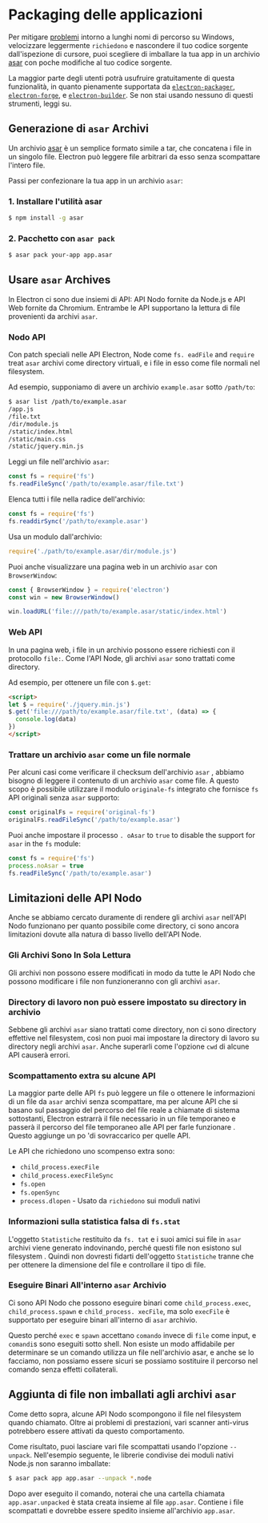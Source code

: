 # Packaging delle applicazioni

Per mitigare [problemi](https://github.com/joyent/node/issues/6960) intorno a lunghi nomi di percorso su Windows, velocizzare leggermente `richiedono` e nascondere il tuo codice sorgente dall'ispezione di cursore, puoi scegliere di imballare la tua app in un archivio [asar](https://github.com/electron/asar) con poche modifiche al tuo codice sorgente.

La maggior parte degli utenti potrà usufruire gratuitamente di questa funzionalità, in quanto pienamente supportata da [`electron-packager`](https://github.com/electron/electron-packager), [`electron-forge`](https://github.com/electron-userland/electron-forge), e [`electron-builder`](https://github.com/electron-userland/electron-builder). Se non stai usando nessuno di questi strumenti, leggi su.

## Generazione di `asar` Archivi

Un archivio [asar](https://github.com/electron/asar) è un semplice formato simile a tar, che concatena i file in un singolo file. Electron può leggere file arbitrari da esso senza scompattare l'intero file.

Passi per confezionare la tua app in un archivio `asar`:

### 1. Installare l'utilità asar

```sh
$ npm install -g asar
```

### 2. Pacchetto con `asar pack`

```sh
$ asar pack your-app app.asar
```

## Usare `asar` Archives

In Electron ci sono due insiemi di API: API Nodo fornite da Node.js e API Web fornite da Chromium. Entrambe le API supportano la lettura di file provenienti da archivi `asar`.

### Nodo API

Con patch speciali nelle API Electron, Node come `fs. eadFile` and `require` treat `asar` archivi come directory virtuali, e i file in esso come file normali nel filesystem.

Ad esempio, supponiamo di avere un archivio `example.asar` sotto `/path/to`:

```sh
$ asar list /path/to/example.asar
/app.js
/file.txt
/dir/module.js
/static/index.html
/static/main.css
/static/jquery.min.js
```

Leggi un file nell'archivio `asar`:

```javascript
const fs = require('fs')
fs.readFileSync('/path/to/example.asar/file.txt')
```

Elenca tutti i file nella radice dell'archivio:

```javascript
const fs = require('fs')
fs.readdirSync('/path/to/example.asar')
```

Usa un modulo dall'archivio:

```javascript
require('./path/to/example.asar/dir/module.js')
```

Puoi anche visualizzare una pagina web in un archivio `asar` con `BrowserWindow`:

```javascript
const { BrowserWindow } = require('electron')
const win = new BrowserWindow()

win.loadURL('file:///path/to/example.asar/static/index.html')
```

### Web API

In una pagina web, i file in un archivio possono essere richiesti con il protocollo `file:`. Come l'API Node, gli archivi `asar` sono trattati come directory.

Ad esempio, per ottenere un file con `$.get`:

```html
<script>
let $ = require('./jquery.min.js')
$.get('file:///path/to/example.asar/file.txt', (data) => {
  console.log(data)
})
</script>
```

### Trattare un archivio `asar` come un file normale

Per alcuni casi come verificare il checksum dell'archivio `asar` , abbiamo bisogno di leggere il contenuto di un archivio `asar` come file. A questo scopo è possibile utilizzare il modulo `originale-fs` integrato che fornisce `fs` API originali senza `asar` supporto:

```javascript
const originalFs = require('original-fs')
originalFs.readFileSync('/path/to/example.asar')
```

Puoi anche impostare il processo `. oAsar` to `true` to disable the support for `asar` in the `fs` module:

```javascript
const fs = require('fs')
process.noAsar = true
fs.readFileSync('/path/to/example.asar')
```

## Limitazioni delle API Nodo

Anche se abbiamo cercato duramente di rendere gli archivi `asar` nell'API Nodo funzionano per quanto possibile come directory, ci sono ancora limitazioni dovute alla natura di basso livello dell'API Node.

### Gli Archivi Sono In Sola Lettura

Gli archivi non possono essere modificati in modo da tutte le API Nodo che possono modificare i file non funzioneranno con gli archivi `asar`.

### Directory di lavoro non può essere impostato su directory in archivio

Sebbene gli archivi `asar` siano trattati come directory, non ci sono directory effettive nel filesystem, così non puoi mai impostare la directory di lavoro su directory negli archivi `asar`. Anche superarli come l'opzione `cwd` di alcune API causerà errori.

### Scompattamento extra su alcune API

La maggior parte delle API `fs` può leggere un file o ottenere le informazioni di un file da `asar` archivi senza scompattare, ma per alcune API che si basano sul passaggio del percorso del file reale a chiamate di sistema sottostanti, Electron estrarrà il file necessario in un file temporaneo e passerà il percorso del file temporaneo alle API per farle funzionare . Questo aggiunge un po 'di sovraccarico per quelle API.

Le API che richiedono uno scompenso extra sono:

* `child_process.execFile`
* `child_process.execFileSync`
* `fs.open`
* `fs.openSync`
* `process.dlopen` - Usato da `richiedono` sui moduli nativi

### Informazioni sulla statistica falsa di `fs.stat`

L'oggetto `Statistiche` restituito da `fs. tat` e i suoi amici sui file in `asar` archivi viene generato indovinando, perché questi file non esistono sul filesystem . Quindi non dovresti fidarti dell'oggetto `Statistiche` tranne che per ottenere la dimensione del file e controllare il tipo di file.

### Eseguire Binari All'interno `asar` Archivio

Ci sono API Nodo che possono eseguire binari come `child_process.exec`, `child_process.spawn` e `child_process. xecFile`, ma solo `execFile` è supportato per eseguire binari all'interno di `asar` archivio.

Questo perché `exec` e `spawn` accettano `comando` invece di `file` come input, e `comandi`s sono eseguiti sotto shell. Non esiste un modo affidabile per determinare se un comando utilizza un file nell'archivio asar, e anche se lo facciamo, non possiamo essere sicuri se possiamo sostituire il percorso nel comando senza effetti collaterali.

## Aggiunta di file non imballati agli archivi `asar`

Come detto sopra, alcune API Nodo scompongono il file nel filesystem quando chiamato. Oltre ai problemi di prestazioni, vari scanner anti-virus potrebbero essere attivati da questo comportamento.

Come risultato, puoi lasciare vari file scompattati usando l'opzione `--unpack`. Nell'esempio seguente, le librerie condivise dei moduli nativi Node.js non saranno imballate:

```sh
$ asar pack app app.asar --unpack *.node
```

Dopo aver eseguito il comando, noterai che una cartella chiamata `app.asar.unpacked` è stata creata insieme al file `app.asar`. Contiene i file scompattati e dovrebbe essere spedito insieme all'archivio `app.asar`.

